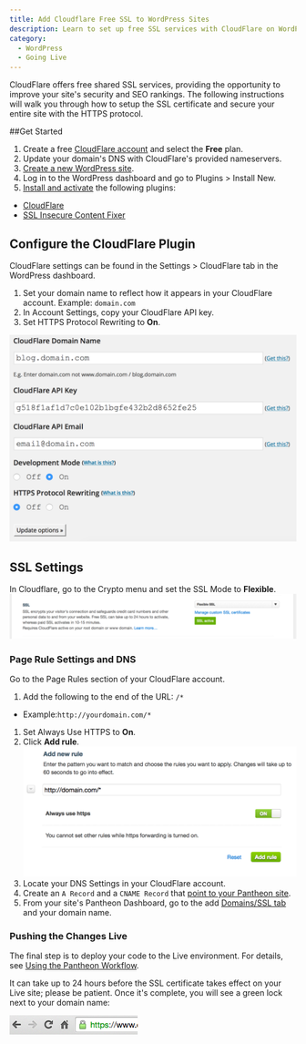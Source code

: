 ```yaml
---
title: Add Cloudflare Free SSL to WordPress Sites
description: Learn to set up free SSL services with CloudFlare on WordPress sites.
category:
  - WordPress
  - Going Live
---
```


CloudFlare offers free shared SSL services, providing the opportunity to improve your site's security and SEO rankings. The following instructions will walk you through how to setup the SSL certificate and secure your entire site with the HTTPS protocol.

##Get Started

1. Create a free [CloudFlare account](https://www.cloudflare.com/sign-up) and select the **Free** plan.
1. Update your domain's DNS with CloudFlare's provided nameservers.
1. [Create a new WordPress site](/docs/articles/wordpress/starting-wordpress-site/).
1. Log in to the WordPress dashboard and go to Plugins > Install New.
1. [Install and activate](/docs/articles/sites/code/more-ways-of-managing-code-in-sftp-mode/#using-wp-admin-to-manage-plugins-and-themes) the following plugins:
 - [CloudFlare](https://wordpress.org/plugins/cloudflare/)
 - [SSL Insecure Content Fixer](https://wordpress.org/plugins/ssl-insecure-content-fixer/)

## Configure the CloudFlare Plugin

CloudFlare settings can be found in the Settings > CloudFlare tab in the WordPress dashboard.

1. Set your domain name to reflect how it appears in your CloudFlare account. Example: `domain.com`
1. In Account Settings, copy your CloudFlare API key.
1. Set HTTPS Protocol Rewriting to **On**.

![CloudFlare Settings](/source/docs/assets/images/cloudflare-settings.png)

## SSL Settings

In Cloudflare, go to the Crypto menu and set the SSL Mode to **Flexible**.
![CloudFlare Flex SSL](/source/docs/assets/images/cloudflare-flexible-ssl.png)

### Page Rule Settings and DNS
Go to the Page Rules section of your CloudFlare account.

1. Add the following to the end of the URL: `/*`
 - Example:`http://yourdomain.com/*`
1. Set Always Use HTTPS to **On**.
1. Click **Add rule**.
 ![CloudFlare Rules](/source/docs/assets/images/cloudflare-page-rules.png)
1. Locate your DNS Settings in your CloudFlare account.
1. Create an `A Record` and a `CNAME Record` that [point to your Pantheon site](/docs/articles/sites/domains/dns-records-for-directing-your-domain-to-your-pantheon-site/#pantheon-dns-records-for-http-sites).
1. From your site's Pantheon Dashboard, go to the add [Domains/SSL tab](/docs/articles/sites/domains/dns-records-for-directing-your-domain-to-your-pantheon-site/#pantheon-dns-records-for-http-sites) and your domain name.

### Pushing the Changes Live

The final step is to deploy your code to the Live environment. For details, see [Using the Pantheon Workflow](/docs/articles/sites/code/using-the-pantheon-workflow/).

It can take up to 24 hours before the SSL certificate takes effect on your Live site; please be patient. Once it's complete, you will see a green lock next to your domain name:

![Green lock](/source/docs/assets/images/cloudflare-green-bar.png)

